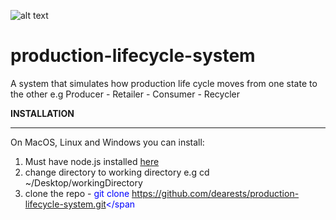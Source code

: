 ![alt text](http://www.angelfire.com/ego/mr.f/images/plc.jpg "image description")


# production-lifecycle-system
A system that simulates how production life cycle moves from one state to the other e.g Producer - Retailer - Consumer - Recycler

**INSTALLATION**
*********

On MacOS, Linux and Windows you can install:

1) Must have node.js installed [here](https://nodejs.org/en/)
2) change directory to working directory e.g cd ~/Desktop/workingDirectory
3) clone the repo - <span style="color:blue">git clone https://github.com/dearests/production-lifecycle-system.git</span
